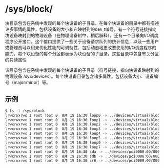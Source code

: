 # /sys/block/

块目录包含在系统中发现的每个块设备的子目录。在每个块设备的目录中都有描述许多事情的属性，包括设备的大小和它映射到的dev_t编号。有一个符号链接指向块设备映射到的物理设备（在物理设备树中，稍后解释）。还有一个目录向I/O调度程序公开接口。这个接口提供了一些关于设备请求队列的统计信息，以及一些用户或管理员可以用来优化性能的可调特性，包括动态地更改要使用的I/O调度程序的能力。每个块设备的每个分区都表示为块设备的子目录。这些目录中包含有关分区的只读属性

该目录包含在系统中发现的每个块设备的子目录（符号链接，指向块设备映射到的物理设备 /sys/devices）。每个块设备目录包含诸多属性，包括设备大小、设备编号（major:minor）等。

## 示例

```sh
$ ls -l /sys/block
lrwxrwxrwx 1 root root 0  8月 19 16:30 loop0 -> ../devices/virtual/block/loop0
lrwxrwxrwx 1 root root 0  8月 19 16:30 loop1 -> ../devices/virtual/block/loop1
lrwxrwxrwx 1 root root 0  8月 19 16:30 loop2 -> ../devices/virtual/block/loop2
lrwxrwxrwx 1 root root 0  8月 19 16:30 loop3 -> ../devices/virtual/block/loop3
lrwxrwxrwx 1 root root 0  8月 19 16:30 loop4 -> ../devices/virtual/block/loop4
lrwxrwxrwx 1 root root 0  8月 19 16:30 loop5 -> ../devices/virtual/block/loop5
lrwxrwxrwx 1 root root 0  8月 19 16:30 loop6 -> ../devices/virtual/block/loop6
lrwxrwxrwx 1 root root 0  8月 19 16:30 loop7 -> ../devices/virtual/block/loop7
lrwxrwxrwx 1 root root 0  8月 19 16:30 sda -> ../devices/pci0000:00/0000:00:1f.2/ata1/host0/target0:0:0/0:0:0:0/block/sda
lrwxrwxrwx 1 root root 0  8月 19 16:30 sdb -> ../devices/pci0000:00/0000:00:1f.2/ata2/host1/target1:0:0/1:0:0:0/block/sdb
lrwxrwxrwx 1 root root 0  8月 19 16:30 sr0 -> ../devices/pci0000:00/0000:00:1f.2/ata3/host2/target2:0:0/2:0:0:0/block/sr0
```
